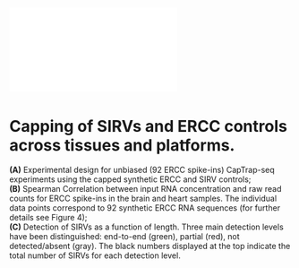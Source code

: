 ## ![Figure S6.](FigureS6.pdf) 
# Capping of SIRVs and ERCC controls across tissues and platforms. 
**(A)** Experimental design for unbiased (92 ERCC spike-ins) CapTrap-seq experiments using the capped synthetic ERCC and SIRV controls; <br>
**(B)** Spearman Correlation between input RNA concentration and raw read counts for ERCC spike-ins in the brain and heart samples. The individual data points correspond to 92 synthetic ERCC RNA sequences (for further details see Figure 4); <br>
**(C)** Detection of SIRVs as a function of length. Three main detection levels have been distinguished: end-to-end (green), partial (red), not detected/absent (gray). The black numbers displayed at the top indicate the total number of SIRVs for each detection level.  

